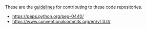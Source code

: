 These are the [guidelines](https://docs.github.com/en/communities/setting-up-your-project-for-healthy-contributions/setting-guidelines-for-repository-contributors) for contributing to these code repositories.

- https://peps.python.org/pep-0440/
- https://www.conventionalcommits.org/en/v1.0.0/
